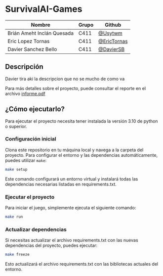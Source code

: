 # SurvivalAI-Games

| Nombre                     | Grupo | Github                                       |
| -------------------------- | ----- | -------------------------------------------- |
| Brián Ameht Inclán Quesada | C411  | [@Usytwm](https://github.com/Usytwm)         |
| Eric Lopez Tornas          | C411  | [@EricTornas](https://github.com/EricTornas) |
| Davier Sanchez Bello       | C411  | [@DavierSB](https://github.com/DavierSB)     |

## Descripción

Davier tira aki la descripcion que no se mucho de como va

Para más detalles sobre el proyecto, puede consultar el reporte en el archivo [informe.pdf](https://github.com/Usytwm/SurvivalAI-Games/blob/main/docs/informe.pdf)

## ¿Cómo ejecutarlo?

Para ejecutar el proyecto necesita tener instalada la versión 3.10 de python o superior.

### Configuración inicial

Clona este repositorio en tu máquina local y navega a la carpeta del proyecto. Para configurar el entorno y las dependencias automáticamente, puedes utilizar `make`:

```bash
make setup
```

Este comando configurará un entorno virtual y instalará todas las dependencias necesarias listadas en requirements.txt.

### Ejecutar el proyecto

Para iniciar el juego, simplemente ejecuta el siguiente comando:

```bash
make run
```

### Actualizar dependencias

Si necesitas actualizar el archivo requirements.txt con las nuevas dependencias del proyecto, puedes ejecutar:

```bash
make freeze
```

Esto actualizará el archivo requirements.txt con las bibliotecas actuales del entorno.
